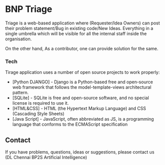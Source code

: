 # BNP Triage

Triage is a web-based application where (Requester/Idea Owners) can post their problem statement/Bug in existing code/New Ideas. Everything in a single umbrella which will be visible for all the internal staff inside the organisation.

On the other hand, As a contributor, one can provide solution for the same. 

### Tech

Tirage application uses a number of open source projects to work properly:

* [Python DJANGO] - Django is a Python-based free and open-source web framework that follows the model-template-views architectural pattern.
* [SQLite] - SQLite is free and open-source software, and no special license is required to use it.
* [HTML&CSS] - HTML (the Hypertext Markup Language) and CSS (Cascading Style Sheets)
* [Java Script] - JavaScript, often abbreviated as JS, is a programming language that conforms to the ECMAScript specification

Contact
-------
If you have problems, questions, ideas or suggestions, please contact us (DL Chennai BP2S Artificial Intelligence)






